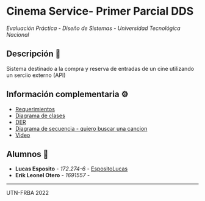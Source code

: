 # Cinema Service- Primer Parcial DDS
_Evaluación Práctica - Diseño de Sistemas - Universidad Tecnológica Nacional_


## Descripción 📖
Sistema destinado a la compra y reserva de entradas de un cine utilizando un serciio externo (API)


## Información complementaria ⚙️
* [Requerimientos](https://docs.google.com/document/d/1Z1264n_oC8bT7KuSEYqqd3oLLd5EnGUMLkI03452Cn8/edit?pli=1#)
* [Diagrama de clases]()
* [DER]()
* [Diagrama de secuencia - quiero buscar una cancion]()
* [Video]()

## Alumnos 📌

* **Lucas Esposito**           - *172.274-6*   - [EspositoLucas](https://github.com/EspositoLucas)
* **Erik Leonel Otero** - *1691557*   - []()




---
UTN-FRBA 2022

